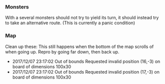 ### Monsters
With a several monsters should not try to yield its turn, it should instead try to take an alternative route. (This is currently a panic condition)

### Map
Clean up these:
This still happens when the bottom of the map scrolls of when going up. Repro by going far down, then back up.
 * 2017/12/07 23:17:02 Out of bounds Requested invalid position (16,-3) on board of dimensions 100x30
 * 2017/12/07 23:17:02 Out of bounds Requested invalid position (17,-3) on board of dimensions 100x30